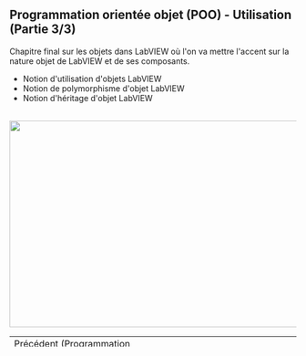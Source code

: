 <h2 dir="auto" id="user-content-h_174031069121655196260265"><strong><span>Programmation orient&eacute;e objet (POO) - Utilisation</span> </strong><strong>(Partie 3/3)</strong></h2>
<p><span>Chapitre final sur les objets dans LabVIEW o&ugrave; l'on va mettre l'accent sur la nature objet de LabVIEW et de ses composants.</span></p>
<ul dir="auto">
<li>Notion d'utilisation d'objets LabVIEW</li>
<li>Notion de polymorphisme d'objet LabVIEW</li>
<li>Notion d'h&eacute;ritage d'objet LabVIEW</li>
</ul>
<p dir="auto"></p>
<p>&nbsp;<a href="https://youtu.be/9FgIzUOE5qE"><img src="5.jpg" width="640" height="362" alt="" style="display: block; margin-left: auto; margin-right: auto;" /></a></p>
<p></p>
<p></p>
<table border="0" style="width: 100%; border-collapse: collapse; border-style: none; height: 18px;">
<tbody>
<tr style="height: 18px;">
<td style="width: 50%; height: 18px;"><a href="https://github.com/Technologies-de-France/Formation-LabVIEW/tree/main/H-2%20Programmation%20orient%C3%A9e%20objet%20(POO)%20-%20Application">Pr&eacute;c&eacute;dent (Programmation orient&eacute;e objet (POO) - Application)</a></td>
<td style="width: 50%; text-align: right; height: 18px;"><a href="/C-3 Machine d'&eacute;tat, le template NI/"></a><a href="https://github.com/Technologies-de-France/Formation-LabVIEW/tree/main/k%20-%201%20-%20Actor%20framework%20-%20introduction">Suivant (<span>Actor Framework</span>)</a></td>
</tr>
</tbody>
</table>
<p dir="auto" id="user-content-h_4774480761351655104528452" style="text-align: left;"></p>
